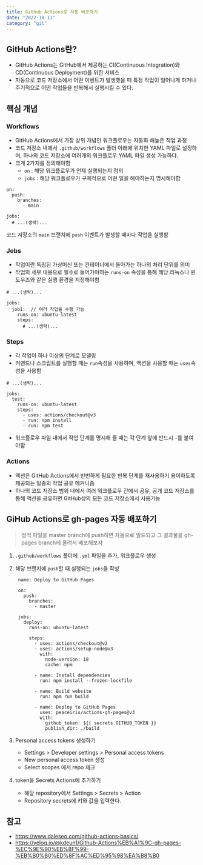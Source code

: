 ```yaml
---
title: Github Actions로 자동 배포하기
date: "2022-10-11"
category: "git"
---
```


## GitHub Actions란?

- GitHub Actions는 GitHub에서 제공하는 CI(Continuous Integration)와 CD(Continuous Deployment)를 위한 서비스
- 자동으로 코드 저장소에서 어떤 이벤트가 발생했을 때 특정 작업이 일어나게 하거나 주기적으로 어떤 작업들을 반복해서 실행시킬 수 있다.

## 핵심 개념

### Workflows

- GitHub Actions에서 가장 상위 개념인 워크플로우는 자동화 해높은 작업 과정
- 코드 저장소 내에서 `.github/workflows` 폴더 아래에 위치한 YAML 파일로 설정하며, 하나의 코드 저장소에 여러개의 워크플로우 YAML 파일 생성 가능하다.
- 크게 2가지를 정의해야함
  - `on` : 해당 워크플로우가 언제 실행되는지 정의
  - `jobs` : 해당 워크플로우가 구체적으로 어떤 일을 해야하는지 명시해야함

```
on:
  push:
    branches:
      - main

jobs:
  # ...(생략)...
```

코드 저장소의 `main` 브랜치에 `push` 이벤트가 발생할 때마다 작업을 실행함

### Jobs

- 작업이란 독립된 가상머신 또는 컨테이너에서 돌아가는 하나의 처리 단위를 의미
- 작업의 세부 내용으로 필수로 들어가야하는 `runs-on` 속성을 통해 해당 리눅스나 윈도우즈와 같은 실행 환경을 지정해야함

```
# ...(생략)...

jobs:
  job1:  // 여러 작업을 수행 가능
    runs-on: ubuntu-latest
    steps:
      # ...(생략)...
```

### Steps

- 각 작업이 하나 이상의 단계로 모델링
- 커맨드나 스크립트를 실행할 때는 `run`속성을 사용하며, 액션을 사용할 때는 `uses`속성을 사용함

```
# ...(생략)...

jobs:
  test:
    runs-on: ubuntu-latest
    steps:
      - uses: actions/checkout@v3
      - run: npm install
      - run: npm test
```

- 워크플로우 파일 내에서 작업 단계를 명시해 줄 때는 각 단계 앞에 반드시 `-`를 붙여야함

### Actions

- 액션은 GitHub Actions에서 빈번하게 필요한 반복 단계를 재사용하기 용이하도록 제공되는 일종의 작업 공유 메커니즘
- 하나의 코드 저장소 범위 내에서 여러 워크플로우 간에서 공유, 공개 코드 저장소를 통해 액션을 공유하면 GitHub상의 모든 코드 저장소에서 사용가능

## GiHub Actions로 gh-pages 자동 배포하기

> 정적 파일을 master branch에 push하면 자동으로 빌드되고 그 결과물을 gh-pages branch에 올려서 배포해보자

1. `.github/workflows` 폴더에 `.yml` 파일을 추가, 위크플로우 생성
2. 해당 브랜치에 `push`할 때 실행되는 `jobs`을 작성

   ```
    name: Deploy to GitHub Pages

    on:
      push:
        branches:
          - master

    jobs:
      deploy:
        runs-on: ubuntu-latest

        steps:
          - uses: actions/checkout@v2
          - uses: actions/setup-node@v3
            with:
              node-version: 18
              cache: npm

          - name: Install dependencies
            run: npm install --frozen-lockfile

          - name: Build website
            run: npm run build

          - name: Deploy to GitHub Pages
            uses: peaceiris/actions-gh-pages@v3
            with:
              github_token: ${{ secrets.GITHUB_TOKEN }}
              publish_dir: ./build

   ```

3. Personal access tokens 생성하기

   - Settings > Developer settings > Personal access tokens
   - New personal access token 생성
   - Select scopes 에서 repo 체크

4. token을 Secrets Actions에 추가하기

   - 해당 repository에서 Settings > Secrets > Action
   - Repository secrets에 키와 값을 입력한다.

## 참고

- https://www.daleseo.com/github-actions-basics/
- https://velog.io/@kdeun1/Github-Actions%EB%A1%9C-gh-pages-%EC%9E%90%EB%8F%99-%EB%B0%B0%ED%8F%AC%ED%95%98%EA%B8%B0
